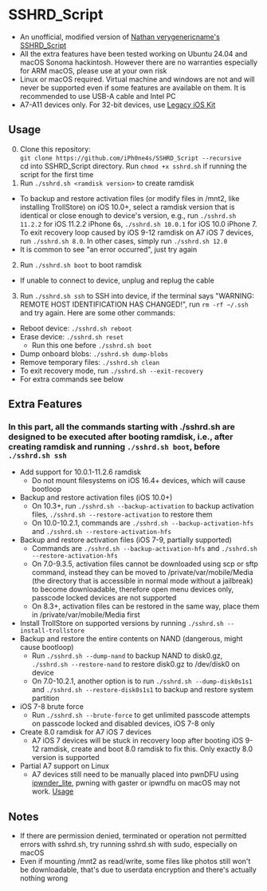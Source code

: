 # SSHRD_Script
- An unofficial, modified version of [Nathan verygenericname's SSHRD_Script](https://github.com/verygenericname/SSHRD_Script)
- All the extra features have been tested working on Ubuntu 24.04 and macOS Sonoma hackintosh. However there are no warranties especially for ARM macOS, please use at your own risk
- Linux or macOS required. Virtual machine and windows are not and will never be supported even if some features are available on them. It is recommended to use USB-A cable and Intel PC
- A7-A11 devices only. For 32-bit devices, use [Legacy iOS Kit](https://github.com/LukeZGD/Legacy-iOS-Kit)
## Usage
0. Clone this repository:   
`git clone https://github.com/iPh0ne4s/SSHRD_Script --recursive`   
cd into SSHRD_Script directory. Run `chmod +x sshrd.sh` if running the script for the first time
1. Run `./sshrd.sh <ramdisk version>` to create ramdisk
  - To backup and restore activation files (or modify files in /mnt2, like installing TrollStore) on iOS 10.0+, select a ramdisk version that is identical or close enough to device's version, e.g., run `./sshrd.sh 11.2.2` for iOS 11.2.2 iPhone 6s, `./sshrd.sh 10.0.1` for iOS 10.0 iPhone 7. To exit recovery loop caused by iOS 9-12 ramdisk on A7 iOS 7 devices, run `./sshrd.sh 8.0`. In other cases, simply run `./sshrd.sh 12.0`
  - It is common to see "an error occurred", just try again
2. Run `./sshrd.sh boot` to boot ramdisk
  - If unable to connect to device, unplug and replug the cable
3. Run `./sshrd.sh ssh` to SSH into device, if the terminal says "WARNING: REMOTE HOST IDENTIFICATION HAS CHANGED!", run `rm -rf ~/.ssh` and try again. Here are some other commands:
  - Reboot device: `./sshrd.sh reboot`
  - Erase device: `./sshrd.sh reset`
    - Run this one before `./sshrd.sh boot`
  - Dump onboard blobs: `./sshrd.sh dump-blobs`
  - Remove temporary files: `./sshrd.sh clean`
  - To exit recovery mode, run `./sshrd.sh --exit-recovery`
  - For extra commands see below
## Extra Features
### In this part, all the commands starting with ./sshrd.sh are designed to be executed after booting ramdisk, i.e., after creating ramdisk and running `./sshrd.sh boot`, before `./sshrd.sh ssh`
- Add support for 10.0.1-11.2.6 ramdisk
  - Do not mount filesystems on iOS 16.4+ devices, which will cause bootloop
- Backup and restore activation files (iOS 10.0+)
  - On 10.3+, run `./sshrd.sh --backup-activation` to backup activation files, `./sshrd.sh --restore-activation` to restore them
  - On 10.0-10.2.1, commands are `./sshrd.sh --backup-activation-hfs` and `./sshrd.sh --restore-activation-hfs`
- Backup and restore activation files (iOS 7-9, partially supported)
  - Commands are `./sshrd.sh --backup-activation-hfs` and `./sshrd.sh --restore-activation-hfs`
  - On 7.0-9.3.5, activation files cannot be downloaded using scp or sftp command, instead they can be moved to /private/var/mobile/Media (the directory that is accessible in normal mode without a jailbreak) to become downloadable, therefore open menu devices only, passcode locked devices are not supported
  - On 8.3+, activation files can be restored in the same way, place them in /private/var/mobile/Media first
- Install TrollStore on supported versions by running `./sshrd.sh --install-trollstore`
- Backup and restore the entire contents on NAND (dangerous, might cause bootloop)
  - Run `./sshrd.sh --dump-nand` to backup NAND to disk0.gz, `./sshrd.sh --restore-nand` to restore disk0.gz to /dev/disk0 on device
  - On 7.0-10.2.1, another option is to run `./sshrd.sh --dump-disk0s1s1` and `./sshrd.sh --restore-disk0s1s1` to backup and restore system partition
- iOS 7-8 brute force
  - Run `./sshrd.sh --brute-force` to get unlimited passcode attempts on passcode locked and disabled devices, iOS 7-8 only
- Create 8.0 ramdisk for A7 iOS 7 devices
  - A7 iOS 7 devices will be stuck in recovery loop after booting iOS 9-12 ramdisk, create and boot 8.0 ramdisk to fix this. Only exactly 8.0 version is supported
- Partial A7 support on Linux
  - A7 devices still need to be manually placed into pwnDFU using [ipwnder_lite](https://github.com/LukeZGD/ipwnder_lite), pwning with gaster or ipwndfu on macOS may not work. [Usage](https://github.com/LukeZGD/Legacy-iOS-Kit/wiki/Pwning-Using-Another-iOS-Device)
## Notes
- If there are permission denied, terminated or operation not permitted errors with sshrd.sh, try running sshrd.sh with sudo, especially on macOS
- Even if mounting /mnt2 as read/write, some files like photos still won't be downloadable, that's due to userdata encryption and there's actually nothing wrong